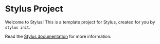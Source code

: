 # Stylus Project

Welcome to Stylus! This is a template project for Stylus, created for you by
`stylus init`.

Read the [Stylus documentation](https://mmastrac.github.io/stylus/) for more
information.
